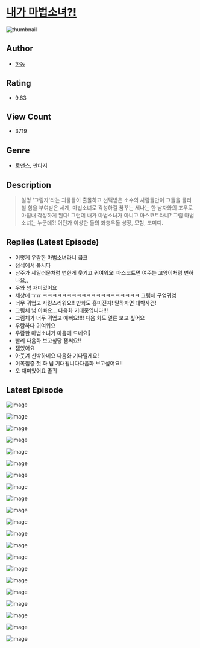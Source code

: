 # [내가 마법소녀?!](https://comic.naver.com/challenge/list?titleId=810192)
![thumbnail](https://image-comic.pstatic.net/user_contents_data/challenge_comic/2023/05/23/364504/upload_7147319696720671332_480x623.jpeg)

## Author
- [하동](https://comic.naver.com/artistTitle?id=364504)

## Rating
- 9.63

## View Count
- 3719

## Genre
- 로맨스, 판타지

## Description
> 일명 '그림자'라는 괴물들이 출몰하고 선택받은 소수의 사람들만이 그들을 물리칠 힘을 부여받은 세계, 마법소녀로 각성하길 꿈꾸는 세나는 한 남자와의 조우로 마침내 각성하게 된다! 그런데 내가 마법소녀가 아니고 마스코트라니? 그럼 마법소녀는 누군데?! 어딘가 이상한 둘의 좌충우돌 성장, 모험, 코미디.

## Replies (Latest Episode)
- 이렇게 우람한 마법소녀라니 킄크
- 정식에서 봅시다
- 남주가 세일러문처럼 변한게 웃기고 귀여워요! 마스코트면 여주는 고양이처럼 변하나요,,
- 우와 넘 재미있어요
- 세상에 ㅠㅠ ㅋㅋㅋㅋㅋㅋㅋㅋㅋㅋㅋㅋㅋㅋㅋㅋㅋㅋㅋㅋ 그림체 구염귀염
- 너무 귀엽고 사랑스러워요!! 만화도 흥미진지! 말하자면 대박사건!
- 그림체 넘 이빠요... 다음화 기대중입니다!!!
- 그림체가 너무 귀엽고 예뻐요!!!! 다음 화도 얼른 보고 싶어요
- 우람하다 귀여워요
- 우람한 마법소녀가 마음에 드네요🥹
- 빨리 다음화 보고싶당 잼써요!!
- 잼있어요
- 아웃겨 신박하네요 다음화 기다릴게요!
- 이목집중 첫 화 넘 기대됩니다다음화 보고싶어요!!
- 오 재미있어요 졸귀

## Latest Episode
![image](https://image-comic.pstatic.net/user_contents_data/challenge_comic/2023/05/23/364504/upload_7363723379716010596.jpeg)

![image](https://image-comic.pstatic.net/user_contents_data/challenge_comic/2023/05/23/364504/upload_7161060099470996791.jpeg)

![image](https://image-comic.pstatic.net/user_contents_data/challenge_comic/2023/05/23/364504/upload_3906420112604291941.jpeg)

![image](https://image-comic.pstatic.net/user_contents_data/challenge_comic/2023/05/23/364504/upload_3775250562373923940.jpeg)

![image](https://image-comic.pstatic.net/user_contents_data/challenge_comic/2023/05/23/364504/upload_3544668499200782692.jpeg)

![image](https://image-comic.pstatic.net/user_contents_data/challenge_comic/2023/05/23/364504/upload_7162524628239594041.jpeg)

![image](https://image-comic.pstatic.net/user_contents_data/challenge_comic/2023/05/23/364504/upload_3703424788457677410.jpeg)

![image](https://image-comic.pstatic.net/user_contents_data/challenge_comic/2023/05/23/364504/upload_3630292962952687672.jpeg)

![image](https://image-comic.pstatic.net/user_contents_data/challenge_comic/2023/05/23/364504/upload_4050205434290004528.jpeg)

![image](https://image-comic.pstatic.net/user_contents_data/challenge_comic/2023/05/23/364504/upload_7219330912863336498.jpeg)

![image](https://image-comic.pstatic.net/user_contents_data/challenge_comic/2023/05/23/364504/upload_7306075980913796709.jpeg)

![image](https://image-comic.pstatic.net/user_contents_data/challenge_comic/2023/05/23/364504/upload_3907213758138888549.jpeg)

![image](https://image-comic.pstatic.net/user_contents_data/challenge_comic/2023/05/23/364504/upload_7234526147184177970.jpeg)

![image](https://image-comic.pstatic.net/user_contents_data/challenge_comic/2023/05/23/364504/upload_3689910885015761206.jpeg)

![image](https://image-comic.pstatic.net/user_contents_data/challenge_comic/2023/05/23/364504/upload_3775482562797135204.jpeg)

![image](https://image-comic.pstatic.net/user_contents_data/challenge_comic/2023/05/23/364504/upload_3630241268756985140.jpeg)

![image](https://image-comic.pstatic.net/user_contents_data/challenge_comic/2023/05/23/364504/upload_3991657539608929593.jpeg)

![image](https://image-comic.pstatic.net/user_contents_data/challenge_comic/2023/05/23/364504/upload_3919035681437988153.jpeg)

![image](https://image-comic.pstatic.net/user_contents_data/challenge_comic/2023/05/23/364504/upload_7076338331276502320.jpeg)

![image](https://image-comic.pstatic.net/user_contents_data/challenge_comic/2023/05/23/364504/upload_4134925009383928630.jpeg)

![image](https://image-comic.pstatic.net/user_contents_data/challenge_comic/2023/05/23/364504/upload_3976733873415860274.jpeg)
